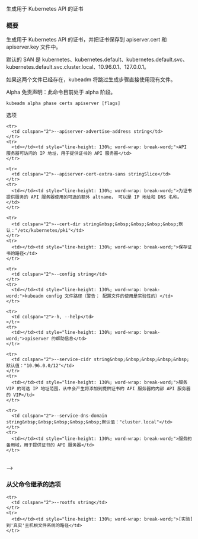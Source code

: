 
<!--
Generates the certificate for serving the kubernetes API
-->
生成用于 Kubernetes API 的证书

<!--
### Synopsis
-->
### 概要

<!--
Generates the certificate for serving the kubernetes API, and saves them into apiserver.cert and apiserver.key files.
-->
生成用于 Kubernetes API 的证书，并把证书保存到 apiserver.cert 和 apiserver.key 文件中。

<!--
Default SANs are kubernetes, kubernetes.default, kubernetes.default.svc, kubernetes.default.svc.cluster.local, 10.96.0.1, 127.0.0.1 
-->
默认的 SAN 是 kubernetes、kubernetes.default、kubernetes.default.svc、kubernetes.default.svc.cluster.local、10.96.0.1、127.0.0.1。

<!--
If both files already exist, kubeadm skips the generation step and existing files will be used. 
-->
如果这两个文件已经存在，kubeadm 将跳过生成步骤直接使用现有文件。

<!--
Alpha Disclaimer: this command is currently alpha.
-->
Alpha 免责声明：此命令目前处于 alpha 阶段。

```
kubeadm alpha phase certs apiserver [flags]
```

<!--
### Options
-->
选项

<!--
<table style="width: 100%; table-layout: fixed;">
  <colgroup>
    <col span="1" style="width: 10px;" />
    <col span="1" />
  </colgroup>
  <tbody>

    <tr>
      <td colspan="2">--apiserver-advertise-address string</td>
    </tr>
    <tr>
      <td></td><td style="line-height: 130%; word-wrap: break-word;">The IP address the API server is accessible on, to use for the API server serving cert</td>
    </tr>

    <tr>
      <td colspan="2">--apiserver-cert-extra-sans stringSlice</td>
    </tr>
    <tr>
      <td></td><td style="line-height: 130%; word-wrap: break-word;">Optional extra altnames to use for the API server serving cert. Can be both IP addresses and DNS names</td>
    </tr>

    <tr>
      <td colspan="2">--cert-dir string&nbsp;&nbsp;&nbsp;&nbsp;&nbsp;Default: "/etc/kubernetes/pki"</td>
    </tr>
    <tr>
      <td></td><td style="line-height: 130%; word-wrap: break-word;">The path where to save the certificates</td>
    </tr>

    <tr>
      <td colspan="2">--config string</td>
    </tr>
    <tr>
      <td></td><td style="line-height: 130%; word-wrap: break-word;">Path to kubeadm config file (WARNING: Usage of a configuration file is experimental)</td>
    </tr>

    <tr>
      <td colspan="2">-h, --help</td>
    </tr>
    <tr>
      <td></td><td style="line-height: 130%; word-wrap: break-word;">help for apiserver</td>
    </tr>

    <tr>
      <td colspan="2">--service-cidr string&nbsp;&nbsp;&nbsp;&nbsp;&nbsp;Default: "10.96.0.0/12"</td>
    </tr>
    <tr>
      <td></td><td style="line-height: 130%; word-wrap: break-word;">Alternative range of IP address for service VIPs, from which derives the internal API server VIP that will be added to the API Server serving cert</td>
    </tr>

    <tr>
      <td colspan="2">--service-dns-domain string&nbsp;&nbsp;&nbsp;&nbsp;&nbsp;Default: "cluster.local"</td>
    </tr>
    <tr>
      <td></td><td style="line-height: 130%; word-wrap: break-word;">Alternative domain for services, to use for the API server serving cert</td>
    </tr>

  </tbody>
</table>
-->

<table style="width: 100%; table-layout: fixed;">
  <colgroup>
    <col span="1" style="width: 10px;" />
    <col span="1" />
  </colgroup>
  <tbody>

    <tr>
      <td colspan="2">--apiserver-advertise-address string</td>
    </tr>
    <tr>
      <td></td><td style="line-height: 130%; word-wrap: break-word;">API 服务器可访问的 IP 地址，用于提供证书的 API 服务器</td>
    </tr>

    <tr>
      <td colspan="2">--apiserver-cert-extra-sans stringSlice</td>
    </tr>
    <tr>
      <td></td><td style="line-height: 130%; word-wrap: break-word;">为证书提供服务的 API 服务器使用的可选的额外 altname， 可以是 IP 地址和 DNS 名称。</td>
    </tr>

    <tr>
      <td colspan="2">--cert-dir string&nbsp;&nbsp;&nbsp;&nbsp;&nbsp;默认："/etc/kubernetes/pki"</td>
    </tr>
    <tr>
      <td></td><td style="line-height: 130%; word-wrap: break-word;">保存证书的路径</td>
    </tr>

    <tr>
      <td colspan="2">--config string</td>
    </tr>
    <tr>
      <td></td><td style="line-height: 130%; word-wrap: break-word;">kubeadm config 文件路径（警告： 配置文件的使用是实验性的）</td>
    </tr>

    <tr>
      <td colspan="2">-h, --help</td>
    </tr>
    <tr>
      <td></td><td style="line-height: 130%; word-wrap: break-word;">apiserver 的帮助信息</td>
    </tr>

    <tr>
      <td colspan="2">--service-cidr string&nbsp;&nbsp;&nbsp;&nbsp;&nbsp;默认值："10.96.0.0/12"</td>
    </tr>
    <tr>
      <td></td><td style="line-height: 130%; word-wrap: break-word;">服务 VIP 的可选 IP 地址范围，从中会产生将添加到提供证书的 API 服务器的内部 API 服务器的 VIP</td>
    </tr>

    <tr>
      <td colspan="2">--service-dns-domain string&nbsp;&nbsp;&nbsp;&nbsp;&nbsp;默认值："cluster.local"</td>
    </tr>
    <tr>
      <td></td><td style="line-height: 130%; word-wrap: break-word;">服务的备用域，用于提供证书的 API 服务器</td>
    </tr>

  </tbody>
</table>
-->

<!--
### Options inherited from parent commands
-->

### 从父命令继承的选项

<!--
<table style="width: 100%; table-layout: fixed;">
  <colgroup>
    <col span="1" style="width: 10px;" />
    <col span="1" />
  </colgroup>
  <tbody>

    <tr>
      <td colspan="2">--rootfs string</td>
    </tr>
    <tr>
      <td></td><td style="line-height: 130%; word-wrap: break-word;">[EXPERIMENTAL] The path to the 'real' host root filesystem.</td>
    </tr>

  </tbody>
</table>
-->

<table style="width: 100%; table-layout: fixed;">
  <colgroup>
    <col span="1" style="width: 10px;" />
    <col span="1" />
  </colgroup>
  <tbody>

    <tr>
      <td colspan="2">--rootfs string</td>
    </tr>
    <tr>
      <td></td><td style="line-height: 130%; word-wrap: break-word;">[实验] 到'真实'主机根文件系统的路径</td>
    </tr>

  </tbody>
</table>

